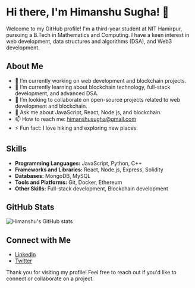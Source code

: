 # Hi there, I'm Himanshu Sugha! 👋

Welcome to my GitHub profile! I'm a third-year student at NIT Hamirpur, pursuing a B.Tech in Mathematics and Computing. I have a keen interest in web development, data structures and algorithms (DSA), and Web3 development.

## About Me

- 🔭 I’m currently working on web development and blockchain projects.
- 🌱 I’m currently learning about blockchain technology, full-stack development, and advanced DSA.
- 👯 I’m looking to collaborate on open-source projects related to web development and blockchain.
- 💬 Ask me about JavaScript, React, Node.js, and blockchain.
- 📫 How to reach me: [himanshusugha@gmail.com](mailto:himanshusugha@gmail.com)
- ⚡ Fun fact: I love hiking and exploring new places.

## Skills

- **Programming Languages:** JavaScript, Python, C++
- **Frameworks and Libraries:** React, Node.js, Express, Solidity
- **Databases:** MongoDB, MySQL
- **Tools and Platforms:** Git, Docker, Ethereum
- **Other Skills:** Full-stack development, Blockchain development


## GitHub Stats

![Himanshu's GitHub stats](https://github-readme-stats.vercel.app/api?username=himanshu-sugha&show_icons=true&theme=radical)

## Connect with Me

- [LinkedIn](https://www.linkedin.com/in/himanshu-sugha/)
- [Twitter](https://twitter.com/himanshu_sugha)

Thank you for visiting my profile! Feel free to reach out if you'd like to connect or collaborate on a project.

